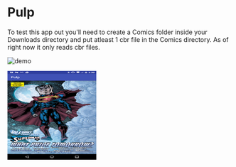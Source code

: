 # Pulp
To test this app out you'll need to create a Comics folder inside your Downloads directory and put atleast 1 cbr file in the Comics directory. 
As of right now it only reads cbr files.

![demo](Screenshots/Nexus_5X_Recording_20161105_1.gif)



<img src="Screenshots/Screenshot_20161118-153016.png" width="200" height="200" />
